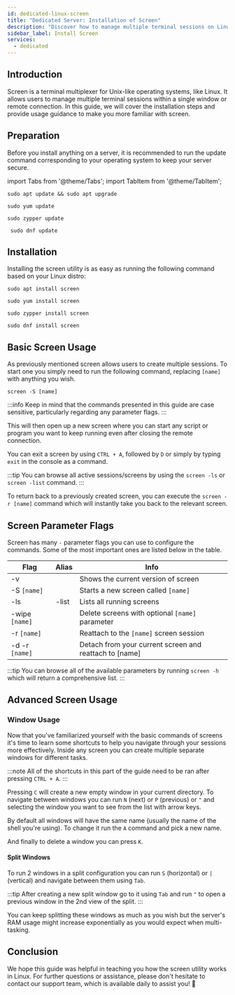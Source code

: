 ```yaml
---
id: dedicated-linux-screen
title: "Dedicated Server: Installation of Screen"
description: "Discover how to manage multiple terminal sessions on Linux with Screen for improved productivity and session persistence → Learn more now"
sidebar_label: Install Screen
services:
  - dedicated
---
```


## Introduction

Screen is a terminal multiplexer for Unix-like operating systems, like Linux. It allows users to manage multiple terminal sessions within a single window or remote connection. In this guide, we will cover the installation steps and provide usage guidance to make you more familiar with screen.

## Preparation

Before you install anything on a server, it is recommended to run the update command corresponding to your operating system to keep your server secure.

import Tabs from '@theme/Tabs';
import TabItem from '@theme/TabItem';

<Tabs>
<TabItem value="ubuntu-debian" label="Ubuntu & Debian" default>

```
sudo apt update && sudo apt upgrade
```

</TabItem>
<TabItem value="centos" label="CentOS">

```
sudo yum update
```

</TabItem>
<TabItem value="opensuse" label="OpenSUSE">

```
sudo zypper update
```

</TabItem>
<TabItem value="fedora" label="Fedora">

```
 sudo dnf update
```

</TabItem>
</Tabs>

## Installation

Installing the screen utility is as easy as running the following command based on your Linux distro:

<Tabs>
<TabItem value="ubuntu-debian" label="Ubuntu & Debian" default>

```
sudo apt install screen
```

</TabItem>
<TabItem value="centos" label="CentOS">

```
sudo yum install screen
```

</TabItem>
<TabItem value="opensuse" label="OpenSUSE">

```
sudo zypper install screen
```

</TabItem>
<TabItem value="fedora" label="Fedora">

```
sudo dnf install screen
```

</TabItem>
</Tabs>

## Basic Screen Usage

As previously mentioned screen allows users to create multiple sessions. To start one you simply need to run the following command, replacing `[name]` with anything you wish.
```
screen -S [name]
```

:::info
Keep in mind that the commands presented in this guide are case sensitive, particularly regarding any parameter flags.
:::

This will then open up a new screen where you can start any script or program you want to keep running even after closing the remote connection.

You can exit a screen by using `CTRL + A`, followed by `D` or simply by typing `exit` in the console as a command.

:::tip
You can browse all active sessions/screens by using the `screen -ls` or `screen -list` command.
:::

To return back to a previously created screen, you can execute the `screen -r [name]` command which will instantly take you back to the relevant screen.

## Screen Parameter Flags

Screen has many `-` parameter flags you can use to configure the commands. Some of the most important ones are listed below in the table.

| Flag | Alias | Info |
| ---- | ----- | ---- |
| -v   | | Shows the current version of screen |
| -S `[name]` | | Starts a new screen called `[name]` |
| -ls | -list | Lists all running screens |
| -wipe `[name]` | | Delete screens with optional `[name]` parameter
| -r `[name]` | | Reattach to the `[name]` screen session |
| -d -r `[name]` | | Detach from your current screen and reattach to [name] |

:::tip
You can browse all of the available parameters by running `screen -h` which will return a comprehensive list.
:::

## Advanced Screen Usage

### Window Usage

Now that you've familiarized yourself with the basic commands of screens it's time to learn some shortcuts to help you navigate through your sessions more effectively. Inside any screen you can create multiple separate windows for different tasks.

:::note 
All of the shortcuts in this part of the guide need to be ran after pressing `CTRL + A`.
:::

Pressing `C` will create a new empty window in your current directory. To navigate between windows you can run `N` (next) or `P` (previous) or `"` and selecting the window you want to see from the list with arrow keys.

By default all windows will have the same name (usually the name of the shell you're using). To change it run the `A` command and pick a new name. 

And finally to delete a window you can press `K`.

#### Split Windows

To run 2 windows in a split configuration you can run `S` (horizontal) or `|` (vertical) and navigate between them using `Tab`. 

:::tip
After creating a new split window go to it using `Tab` and run `"` to open a previous window in the 2nd view of the split.
:::

You can keep splitting these windows as much as you wish but the server's RAM usage might increase exponentially as you would expect when multi-tasking.

## Conclusion

We hope this guide was helpful in teaching you how the screen utility works in Linux. For further questions or assistance, please don't hesitate to contact our support team, which is available daily to assist you! 🙂